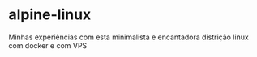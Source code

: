# alpine-linux
Minhas experiências com esta minimalista e encantadora distrição linux com docker e com VPS
